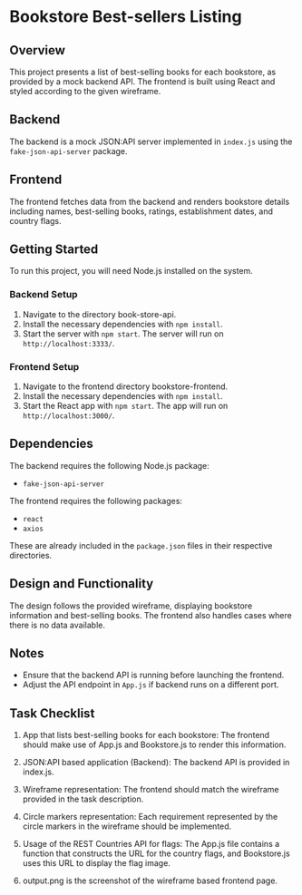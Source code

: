 # Bookstore Best-sellers Listing

## Overview
This project presents a list of best-selling books for each bookstore, as provided by a mock backend API. The frontend is built using React and styled according to the given wireframe.

## Backend
The backend is a mock JSON:API server implemented in `index.js` using the `fake-json-api-server` package.

## Frontend
The frontend fetches data from the backend and renders bookstore details including names, best-selling books, ratings, establishment dates, and country flags.

## Getting Started
To run this project, you will need Node.js installed on the system.

### Backend Setup
1. Navigate to the directory book-store-api.
2. Install the necessary dependencies with `npm install`.
3. Start the server with `npm start`. The server will run on `http://localhost:3333/`.

### Frontend Setup
1. Navigate to the frontend directory bookstore-frontend.
2. Install the necessary dependencies with `npm install`.
3. Start the React app with `npm start`. The app will run on `http://localhost:3000/`.

## Dependencies
The backend requires the following Node.js package:
- `fake-json-api-server`

The frontend requires the following packages:
- `react`
- `axios`

These are already included in the `package.json` files in their respective directories.

## Design and Functionality
The design follows the provided wireframe, displaying bookstore information and best-selling books. The frontend also handles cases where there is no data available.

## Notes
- Ensure that the backend API is running before launching the frontend.
- Adjust the API endpoint in `App.js` if backend runs on a different port.

## Task Checklist
1. App that lists best-selling books for each bookstore: The frontend should make use of App.js and Bookstore.js to render this information.

2. JSON:API based application (Backend): The backend API is provided in index.js.

3. Wireframe representation: The frontend should match the wireframe provided in the task description.

4. Circle markers representation: Each requirement represented by the circle markers in the wireframe should be implemented.

5. Usage of the REST Countries API for flags: The App.js file contains a function that constructs the URL for the country flags, and        Bookstore.js uses this URL to display the flag image.

6. output.png is the screenshot of the wireframe based frontend page.
